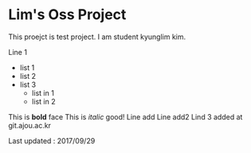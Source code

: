 # Lim's Oss Project
This proejct is test project.
I am student kyunglim kim.

Line 1
* list 1
* list 2
* list 3
    * list in 1
    * list in 2

This is **bold** face This is _italic_ good!
Line add
Line add2
Lind 3 added at git.ajou.ac.kr

Last updated : 2017/09/29
